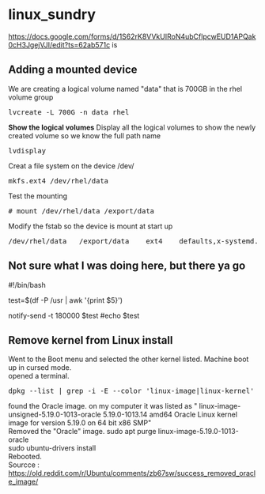 # linux_sundry  
https://docs.google.com/forms/d/1S62rK8VVkUIRoN4ubCflpcwEUD1APQak0cH3JgejVJI/edit?ts=62ab571c is

## Adding a mounted device  
We are creating a logical volume named "data" that is 700GB in the rhel volume group  
<pre>lvcreate -L 700G -n data rhel</pre>  
**Show the logical volumes**
Display all the logical volumes to show the newly created volume so we know the full path name
<pre>lvdisplay</pre>  
Creat a file system on the device /dev/<volume group>  
<pre>mkfs.ext4 /dev/rhel/data</pre>
Test the mounting
<pre># mount /dev/rhel/data /export/data</pre>
Modify the fstab so the device is mount at start up
<pre>/dev/rhel/data   /export/data    ext4    defaults,x-systemd.device-timeout=0 1 2</pre>  
## Not sure what I was doing here, but there ya go  
  
#!/bin/bash

test=$(df -P /usr | awk '{print $5}')

notify-send -t 180000  $test
#echo $test  
## Remove kernel from Linux install  
Went to the Boot menu and selected the other kernel listed. Machine boot up in cursed mode.  
opened a terminal.  
<pre>dpkg --list | grep -i -E --color 'linux-image|linux-kernel' | grep '^ii'</pre>  
found the Oracle image. on my computer it was listed as " linux-image-unsigned-5.19.0-1013-oracle 5.19.0-1013.14 amd64 Oracle Linux kernel image for  version 5.19.0 on 64 bit x86 SMP"  
Removed the "Oracle" image. sudo apt purge linux-image-5.19.0-1013-oracle  
sudo ubuntu-drivers install  
Rebooted.  
Sourcce : https://old.reddit.com/r/Ubuntu/comments/zb67sw/success_removed_oracle_image/  
